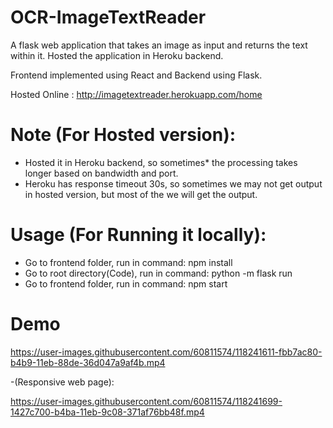 # OCR-ImageTextReader
A flask web application that takes an image as input and returns the text within it. Hosted the application in Heroku backend.

Frontend implemented using React and Backend using Flask.

Hosted Online : http://imagetextreader.herokuapp.com/home

# Note (For Hosted version):

- Hosted it in Heroku backend, so sometimes* the processing takes longer based on bandwidth and port.
- Heroku has response timeout 30s, so sometimes we may not get output in hosted version, but most of
the we will get the output.

# Usage (For Running it locally):

- Go to frontend folder, run in command: npm install
- Go to root directory(Code), run in command: python -m flask run
- Go to frontend folder, run in command: npm start

# Demo

https://user-images.githubusercontent.com/60811574/118241611-fbb7ac80-b4b9-11eb-88de-36d047a9af4b.mp4

-(Responsive web page):

https://user-images.githubusercontent.com/60811574/118241699-1427c700-b4ba-11eb-9c08-371af76bb48f.mp4

